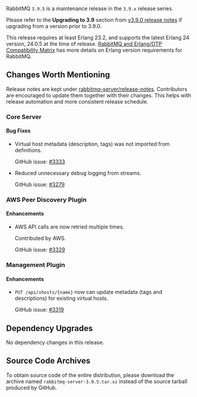 RabbitMQ `3.9.5` is a maintenance release in the `3.9.x` release series.

Please refer to the **Upgrading to 3.9** section from [v3.9.0 release notes](https://github.com/rabbitmq/rabbitmq-server/releases/tag/v3.9.0) if upgrading from a version prior to 3.9.0.

This release requires at least Erlang 23.2, and supports the latest Erlang 24 version, 24.0.5 at the time of release. [RabbitMQ and Erlang/OTP Compatibility Matrix](https://www.rabbitmq.com/which-erlang.html) has more details on Erlang version requirements for RabbitMQ.


## Changes Worth Mentioning

Release notes are kept under [rabbitmq-server/release-notes](https://github.com/rabbitmq/rabbitmq-server/tree/v3.9.x/release-notes).
Contributors are encouraged to update them together with their changes.  This helps with release automation and more
consistent release schedule.

### Core Server

#### Bug Fixes

 * Virtual host metadata (description, tags) was not imported from definitions.

   GitHub issue: [#3333](https://github.com/rabbitmq/rabbitmq-server/pull/3333)

 * Reduced unnecessary debug logging from streams.

   GitHub issue: [#3279](https://github.com/rabbitmq/rabbitmq-server/pull/3279)


### AWS Peer Discovery Plugin

#### Enhancements

 * AWS API calls are now retried multiple times.

   Contributed by AWS.

   GitHub issue: [#3329](https://github.com/rabbitmq/rabbitmq-server/pull/3329)


### Management Plugin

#### Enhancements

 * `PUT /api/vhosts/{name}` now can update metadata (tags and descriptions) for existing
   virtual hosts.

   GitHub issue: [#3319](https://github.com/rabbitmq/rabbitmq-server/pull/3319)



## Dependency Upgrades

No dependency changes in this release.


## Source Code Archives

To obtain source code of the entire distribution, please download the archive named `rabbitmq-server-3.9.5.tar.xz` instead of the source tarball produced by GitHub.

